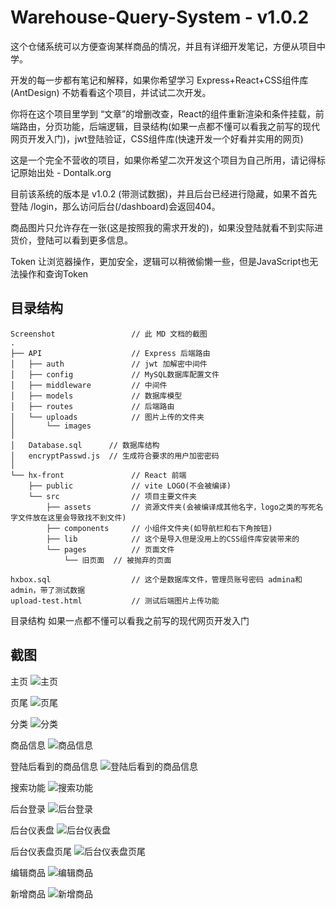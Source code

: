 # Warehouse-Query-System - v1.0.2
这个仓储系统可以方便查询某样商品的情况，并且有详细开发笔记，方便从项目中学。

开发的每一步都有笔记和解释，如果你希望学习 Express+React+CSS组件库(AntDesign) 不妨看看这个项目，并试试二次开发。

你将在这个项目里学到 “文章”的增删改查，React的组件重新渲染和条件挂载，前端路由，分页功能，后端逻辑，目录结构(如果一点都不懂可以看我之前写的现代网页开发入门)，jwt登陆验证，CSS组件库(快速开发一个好看并实用的网页)

这是一个完全不营收的项目，如果你希望二次开发这个项目为自己所用，请记得标记原始出处 - Dontalk.org

目前该系统的版本是 v1.0.2 (带测试数据)，并且后台已经进行隐藏，如果不首先登陆 /login，那么访问后台(/dashboard)会返回404。

商品图片只允许存在一张(这是按照我的需求开发的)，如果没登陆就看不到实际进货价，登陆可以看到更多信息。

Token 让浏览器操作，更加安全，逻辑可以稍微偷懒一些，但是JavaScript也无法操作和查询Token

## 目录结构
```
Screenshot                 // 此 MD 文档的截图
.
├── API                    // Express 后端路由
│   ├── auth               // jwt 加解密中间件
│   ├── config             // MySQL数据库配置文件
│   ├── middleware         // 中间件
│   ├── models             // 数据库模型
│   ├── routes             // 后端路由
│   └── uploads            // 图片上传的文件夹
│       └── images
│
│   Database.sql      // 数据库结构
│   encryptPasswd.js  // 生成符合要求的用户加密密码
│
└── hx-front               // React 前端
    ├── public             // vite LOGO(不会被编译)
    └── src                // 项目主要文件夹
        ├── assets         // 资源文件夹(会被编译成其他名字，logo之类的写死名字文件放在这里会导致找不到文件)
        ├── components     // 小组件文件夹(如导航栏和右下角按钮)
        ├── lib            // 这个是导入但是没用上的CSS组件库安装带来的
        └── pages          // 页面文件
            └── 旧页面  // 被抛弃的页面

hxbox.sql                  // 这个是数据库文件，管理员账号密码 admina和admin，带了测试数据
upload-test.html           // 测试后端图片上传功能
```

目录结构 如果一点都不懂可以看我之前写的现代网页开发入门

## 截图

主页
![主页](Screenshot/1.png "主页")

页尾
![页尾](Screenshot/2.png "页尾")

分类
![分类](Screenshot/3.png "分类")

商品信息
![商品信息](Screenshot/9.png "商品信息")

登陆后看到的商品信息
![登陆后看到的商品信息](Screenshot/10.png "登陆后看到的商品信息")

搜索功能
![搜索功能](Screenshot/11.png "搜索功能")

后台登录
![后台登录](Screenshot/4.png "后台登录")

后台仪表盘
![后台仪表盘](Screenshot/5.png "后台仪表盘")

后台仪表盘页尾
![后台仪表盘页尾](Screenshot/6.png "后台仪表盘页尾")

编辑商品
![编辑商品](Screenshot/7.png "编辑商品")

新增商品
![新增商品](Screenshot/8.png "新增商品")
